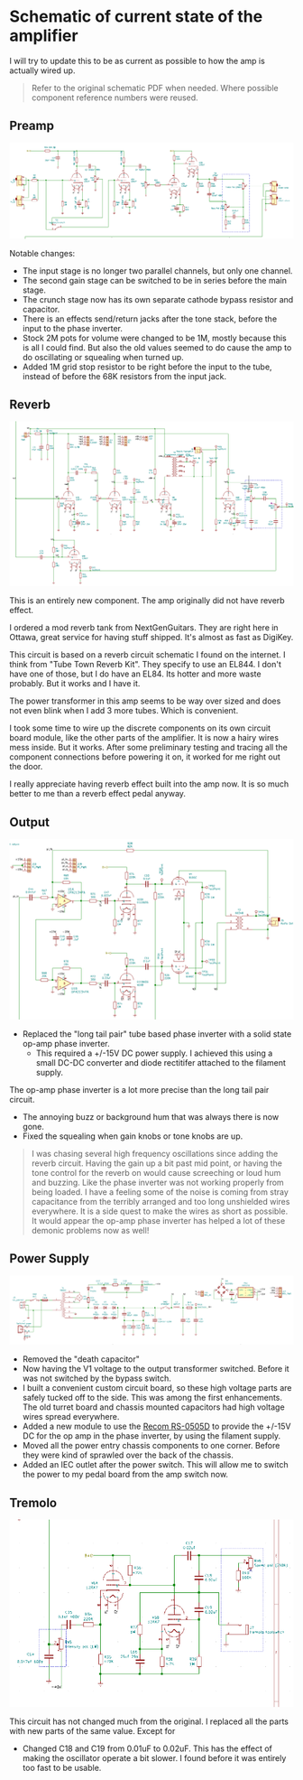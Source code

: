 # Schematic of current state of the amplifier

I will try to update this to be as current as possible to how the amp is actually wired up.

> Refer to the original schematic PDF when needed.  Where possible component reference numbers were reused.

## Preamp

![preamp](preamp.png)

Notable changes:

* The input stage is no longer two parallel channels, but only one channel.
* The second gain stage can be switched to be in series before the main stage.
* The crunch stage now has its own separate cathode bypass resistor and capacitor.
* There is an effects send/return jacks after the tone stack, before the input to the phase inverter.
* Stock 2M pots for volume were changed to be 1M, mostly because this is all I could find. But also the old values seemed to do cause the amp to do oscillating or squealing when turned up.
* Added 1M grid stop resistor to be right before the input to the tube, instead of before the 68K resistors from the input jack.

## Reverb

![reverb](reverb.png)

This is an entirely new component. The amp originally did not have reverb effect.

I ordered a mod reverb tank from NextGenGuitars. They are right here in Ottawa, great service for having stuff shipped. It's almost as fast as DigiKey.

This circuit is based on a reverb circuit schematic I found on the internet. I think from "Tube Town Reverb Kit".  They specify to use an EL844. I don't have one of those, but I do have an EL84. Its hotter and more waste probably. But it works and I have it.

The power transformer in this amp seems to be way over sized and does not even blink when I add 3 more tubes. Which is convenient.

I took some time to wire up the discrete components on its own circuit board module, like the other parts of the amplifier. It is now a hairy wires mess inside. But it works. After some preliminary testing and tracing all the component connections before powering it on, it worked for me right out the door.

I really appreciate having reverb effect built into the amp now. It is so much better to me than a reverb effect pedal anyway.

## Output

![output](output.png)

* Replaced the "long tail pair" tube based phase inverter with a solid state op-amp phase inverter.
  * This required a +/-15V DC power supply. I achieved this using a small DC-DC converter and diode rectitifer attached to the filament supply.

The op-amp phase inverter is a lot more precise than the long tail pair circuit.

* The annoying buzz or background hum that was always there is now gone.
* Fixed the squealing when gain knobs or tone knobs are up.

> I was chasing several high frequency oscillations since adding the reverb circuit. Having the gain up a bit past mid point, or having the tone control for the reverb on would cause screeching or loud hum and buzzing. Like the phase inverter was not working properly from being loaded.
> I have a feeling some of the noise is coming from stray capacitance from the terribly arranged and too long unshielded wires everywhere.  It is a side quest to make the wires as short as possible.
> It would appear the op-amp phase inverter has helped a lot of these demonic problems now as well!

## Power Supply

![power supply](powersupply.png)

* Removed the "death capacitor"
* Now having the V1 voltage to the output transformer switched. Before it was not switched by the bypass switch.
* I built a convenient custom circuit board, so these high voltage parts are safely tucked off to the side. This was among the first enhancements. The old turret board and chassis mounted capacitors had high voltage wires spread everywhere.
* Added a new module to use the [Recom RS-0505D](https://www.digikey.com/product-detail/en/recom-power/RS-0515D/945-1543-5-ND/2321270) to provide the +/-15V DC for the op amp in the phase inverter, by using the filament supply.
* Moved all the power entry chassis components to one corner. Before they were kind of sprawled over the back of the chassis.
* Added an IEC outlet after the power switch. This will allow me to switch the power to my pedal board from the amp switch now.

## Tremolo

![tremolo](tremolo.png)

This circuit has not changed much from the original. I replaced all the parts with new parts of the same value. Except for

* Changed C18 and C19 from 0.01uF to 0.02uF. This has the effect of making the oscillator operate a bit slower. I found before it was entirely too fast to be usable.
